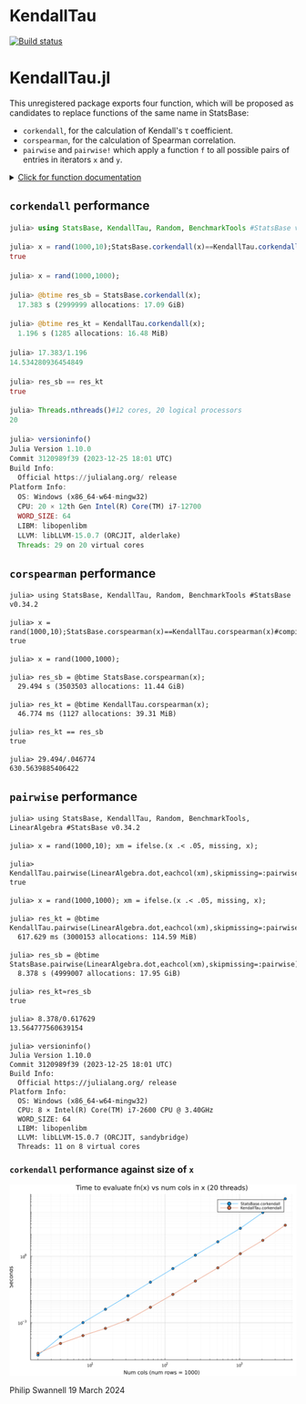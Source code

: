 # KendallTau

  [![Build status](https://github.com/PGS62/KendallTau.jl/workflows/CI/badge.svg)](https://github.com/PGS62/KendallTau.jl/actions?query=workflow%3ACI+branch%3Amain)

# KendallTau.jl

This unregistered package exports four function, which will be proposed as candidates to replace functions of the same name in StatsBase:

* `corkendall`, for the calculation of Kendall's τ coefficient.
* `corspearman`, for the calculation of Spearman correlation.
* `pairwise` and `pairwise!` which apply a function `f` to all possible pairs of entries in iterators `x` and `y`.

<details><summary><u>Click for function documentation</u></summary>
 <p>
 
```
  corkendall(x, y=x; skipmissing::Symbol=:none)


  Compute Kendall's rank correlation coefficient, τ. x and y must be either vectors or matrices, and entries may be missing.

  Uses multiple threads when either x or y is a matrix.

  Keyword argument
  ≡≡≡≡≡≡≡≡≡≡≡≡≡≡≡≡

    •  skipmissing::Symbol=:none: If :none (the default), missing entries in x or y give rise to missing entries in the return. If :pairwise when calculating an
       element of the return, both ith entries of the input vectors are skipped if either is missing. If :listwise the ith rows of both x and y are skipped if
       missing appears in either; note that this might skip a high proportion of entries. Only allowed when x or y is a matrix.
```

```
  corspearman(x, y=x; skipmissing::Symbol=:none)


  Compute Spearman's rank correlation coefficient. If x and y are vectors, the output is a float, otherwise it's a matrix corresponding to the pairwise correlations of  
  the columns of x and y.

  Uses multiple threads when either x or y is a matrix and skipmissing is :pairwise.

  Keyword argument
  ≡≡≡≡≡≡≡≡≡≡≡≡≡≡≡≡

    •  skipmissing::Symbol=:none: If :none (the default), missing entries in x or y give rise to missing entries in the return. If :pairwise when calculating an
       element of the return, both ith entries of the input vectors are skipped if either is missing. If :listwise the ith rows of both x and y are skipped if
       missing appears in either; note that this might skip a high proportion of entries. Only allowed when x or y is a matrix.
```

```
  pairwise(f, x[, y];
           symmetric::Bool=false, skipmissing::Symbol=:none)


  Return a matrix holding the result of applying f to all possible pairs of entries in iterators x and y. Rows correspond to entries in x and columns to entries in y.   
  If y is omitted then a square matrix crossing x with itself is returned.

  As a special case, if f is cor, corspearman or corkendall, diagonal cells for which entries from x and y are identical (according to ===) are set to one even in the   
  presence missing, NaN or Inf entries.

  Keyword arguments
  ≡≡≡≡≡≡≡≡≡≡≡≡≡≡≡≡≡

    •  symmetric::Bool=false: If true, f is only called to compute for the lower triangle of the matrix, and these values are copied to fill the upper triangle.
       Only allowed when y is omitted and ignored (taken as true) if f is cov, cor, corkendall or corspearman.

    •  skipmissing::Symbol=:none: If :none (the default), missing values in inputs are passed to f without any modification. Use :pairwise to skip entries with a        
       missing value in either of the two vectors passed to f for a given pair of vectors in x and y. Use :listwise to skip entries with a missing value in any of       
       the vectors in x or y; note that this might drop a large part of entries. Only allowed when entries in x and y are vectors.

  Examples
  ≡≡≡≡≡≡≡≡

  julia> using KendallTau, Statistics

  julia> x = [1 3 7
              2 5 6
              3 8 4
              4 6 2];

  julia> pairwise(cor, eachcol(x))
  3×3 Matrix{Float64}:
    1.0        0.744208  -0.989778
    0.744208   1.0       -0.68605
   -0.989778  -0.68605    1.0

  julia> y = [1 3 missing
              2 5 6
              3 missing 2
              4 6 2];

  julia> pairwise(cor, eachcol(y), skipmissing=:pairwise)
  3×3 Matrix{Float64}:
    1.0        0.928571  -0.866025
    0.928571   1.0       -1.0
   -0.866025  -1.0        1.0
```
</p>
</details>

<!--


This unregistered package exports functions `corkendall` and `corkendall_fromfile` for the calculation of Kendall's τ coefficient. See [Tau-b](https://en.wikipedia.org/wiki/Kendall_rank_correlation_coefficient) on Wikipedia. The [StatsBase](https://github.com/JuliaStats/StatsBase.jl) package has a function of the same name that was contributed from this package on 8 February 2021 (issue [634](https://github.com/JuliaStats/StatsBase.jl/issues/634), commit [647](https://github.com/JuliaStats/StatsBase.jl/commit/11ac5b596405367b3217d3d962e22523fef9bb0d)).

Since then, `KendallTau.corkendall` has improved in two ways:

- The function is now multi-threaded. On a PC with 12 cores, it's about 14 times faster than the current StatsBase version.
- There is now a `skipmissing` keyword argument to control the treatment of missing values, along the lines of the `skipmissing` argument to `StatsBase.pairwise`.

There is an open [issue](https://github.com/JuliaStats/StatsBase.jl/issues/849) in StatsBase to bring these two improvements to `StatsBase.corkendall`, after which time this package will be largely redundant.

-->

## `corkendall` performance
```julia
julia> using StatsBase, KendallTau, Random, BenchmarkTools #StatsBase v0.34.2

julia> x = rand(1000,10);StatsBase.corkendall(x)==KendallTau.corkendall(x)#compile
true

julia> x = rand(1000,1000);

julia> @btime res_sb = StatsBase.corkendall(x);
  17.383 s (2999999 allocations: 17.09 GiB)

julia> @btime res_kt = KendallTau.corkendall(x);
  1.196 s (1285 allocations: 16.48 MiB)

julia> 17.383/1.196
14.534280936454849

julia> res_sb == res_kt
true

julia> Threads.nthreads()#12 cores, 20 logical processors
20

julia> versioninfo()
Julia Version 1.10.0
Commit 3120989f39 (2023-12-25 18:01 UTC)
Build Info:
  Official https://julialang.org/ release
Platform Info:
  OS: Windows (x86_64-w64-mingw32)
  CPU: 20 × 12th Gen Intel(R) Core(TM) i7-12700
  WORD_SIZE: 64
  LIBM: libopenlibm
  LLVM: libLLVM-15.0.7 (ORCJIT, alderlake)
  Threads: 29 on 20 virtual cores
```
<!--
TODO Update using work 12-core PC
-->
## `corspearman` performance
```
julia> using StatsBase, KendallTau, Random, BenchmarkTools #StatsBase v0.34.2

julia> x = rand(1000,10);StatsBase.corspearman(x)==KendallTau.corspearman(x)#compile
true

julia> x = rand(1000,1000);

julia> res_sb = @btime StatsBase.corspearman(x);
  29.494 s (3503503 allocations: 11.44 GiB)

julia> res_kt = @btime KendallTau.corspearman(x);
  46.774 ms (1127 allocations: 39.31 MiB)

julia> res_kt == res_sb
true

julia> 29.494/.046774
630.5639885406422

```


## `pairwise` performance
```
julia> using StatsBase, KendallTau, Random, BenchmarkTools, LinearAlgebra #StatsBase v0.34.2

julia> x = rand(1000,10); xm = ifelse.(x .< .05, missing, x);

julia> KendallTau.pairwise(LinearAlgebra.dot,eachcol(xm),skipmissing=:pairwise)≈StatsBase.pairwise(LinearAlgebra.dot,eachcol(xm),skipmissing=:pairwise)#compile
true

julia> x = rand(1000,1000); xm = ifelse.(x .< .05, missing, x);

julia> res_kt = @btime KendallTau.pairwise(LinearAlgebra.dot,eachcol(xm),skipmissing=:pairwise);
  617.629 ms (3000153 allocations: 114.59 MiB)

julia> res_sb = @btime StatsBase.pairwise(LinearAlgebra.dot,eachcol(xm),skipmissing=:pairwise);
  8.378 s (4999007 allocations: 17.95 GiB)

julia> res_kt≈res_sb
true

julia> 8.378/0.617629
13.564777560639154

julia> versioninfo()
Julia Version 1.10.0
Commit 3120989f39 (2023-12-25 18:01 UTC)
Build Info:
  Official https://julialang.org/ release
Platform Info:
  OS: Windows (x86_64-w64-mingw32)
  CPU: 8 × Intel(R) Core(TM) i7-2600 CPU @ 3.40GHz
  WORD_SIZE: 64
  LIBM: libopenlibm
  LLVM: libLLVM-15.0.7 (ORCJIT, sandybridge)
  Threads: 11 on 8 virtual cores

```

### `corkendall` performance against size of `x`
<img width="800" alt="image" src="plots/KendallTau vs StatsBase corkendall speed on 12 core 20 thread 15 Feb 2024.svg">

Philip Swannell
19 March 2024

 